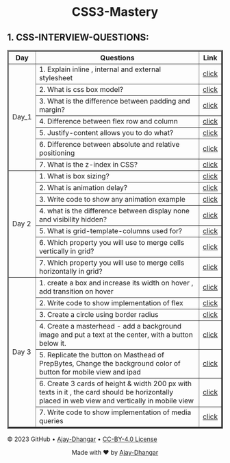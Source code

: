 <h1 align="center">CSS3-Mastery</h1>


<h2>1. CSS-INTERVIEW-QUESTIONS: </h2>

<table border="3px" align="center">

<!-- ============ Day 1 =============== -->

 <tr>
   <th> Day </th>
   <th>Questions </th>
   <th>Link</th>   
 </tr>
 <tr>
   <td rowspan="7"> Day_1 </td>
   <td>1. Explain inline , internal and external stylesheet</td>
   <td><a href="https://blog.hubspot.com/website/add-css-to-html#:~:text=Inline%20CSS%3A%20Requires%20the%20style,section%20of%20an%20HTML%20file.">click</a></td>   
 </tr>
 <tr>   
   <td>2. What is css box model?</td>
   <td><a href="https://www.geeksforgeeks.org/css-box-model/">click</a></td>   
 </tr>
 <tr>   
   <td>3. What is the difference between padding and margin?</td>
   <td><a href="https://mailchimp.com/resources/padding-vs-margin/#:~:text=Padding%20represents%20the%20amount%20of,whitespace%20available%20surrounding%20an%20element.">click</a></td>   
 </tr>
 <tr>   
   <td>4. Difference between flex row and column</td>
   <td><a href="https://getbootstrap.com/docs/5.0/utilities/flex/#:~:text=Use%20.flex%2Drow%20to%20set,direction%20from%20the%20opposite%20side.&text=Use%20.flex%2Dcolumn%20to%20set,direction%20from%20the%20opposite%20side.">click</a></td>   
 </tr>
 <tr>   
   <td>5. Justify-content allows you to do what?</td>
   <td><a href="https://developer.mozilla.org/en-US/docs/Web/CSS/justify-content">click</a></td>   
 </tr>
 <tr>   
   <td>6. Difference between absolute and relative positioning</td>
   <td><a href="#">click</a></td>   
 </tr>
 <tr>   
   <td>7. What is the z-index in CSS?</td>
   <td><a href="#">click</a></td>   
 </tr>
 
 <!-- ============ Day 2 =============== -->
 
 <tr>
   <td rowspan="7">Day 2 </td>
   <td>1. What is box sizing?</td>
   <td><a href="#">click</a></td> 
 </tr>
 <tr>   
   <td>2. What is animation delay?</td>
   <td><a href="#">click</a></td> 
 </tr>
 <tr>   
   <td>3. Write code to show any animation example</td>
   <td><a href="#">click</a></td> 
 </tr>
 <tr>   
   <td>4. what is the difference between display none and visibility hidden?</td>
   <td><a href="#">click</a></td>
 </tr>
 <tr>   
   <td>5. What is grid-template-columns used for?</td>
   <td><a href="#">click</a></td>  
 </tr>
 <tr>   
   <td>6. Which property you will use to merge cells vertically in grid?</td>
   <td><a href="#">click</a></td>  
 </tr>
 <tr>   
   <td>7. Which property you will use to merge cells horizontally in grid?</td>
   <td><a href="#">click</a></td>   
 </tr>
 
 
 <!-- ============ Day 3 =============== -->
 
 <tr>
   <td rowspan="7">Day 3 </td>
   <td>1. create a box and increase its width on hover , add transition on hover</td>
   <td><a href="#">click</a></td> 
 </tr>
 <tr>   
   <td>2. Write code to show implementation of flex</td>
   <td><a href="#">click</a></td>
 </tr>
 <tr>   
   <td>3. Create a circle using border radius </td>
   <td><a href="#">click</a></td>  
 </tr>
 <tr>   
   <td>4. Create a masterhead - add a background image and put a text at the center,
with a button below it.</td>
   <td><a href="#">click</a></td>
 </tr>
 <tr>   
   <td>5. Replicate the button on Masthead of PrepBytes, Change the background color of button for mobile view and ipad</td>
   <td><a href="#">click</a></td>
 </tr>
 <tr>   
   <td>6. Create 3 cards of height & width 200 px with texts in it , the card should be horizontally placed in web view and vertically in mobile view</td>
   <td><a href="#">click</a></td>
 </tr>
 <tr>   
   <td>7. Write code to show implementation of media queries</td>
   <td><a href="#">click</a></td>
 </tr>
</table>



&copy; 2023 GitHub &bull; [Ajay-Dhangar](https://github.com/Ajay-Dhangar) &bull; [CC-BY-4.0 License](#)

<div align="center">Made with ❤️ by <a href="https://ajay-dhangar.github.io/Responsive-portfolio-website.github.io/#home" target="_blank">Ajay-Dhangar</a></div>



